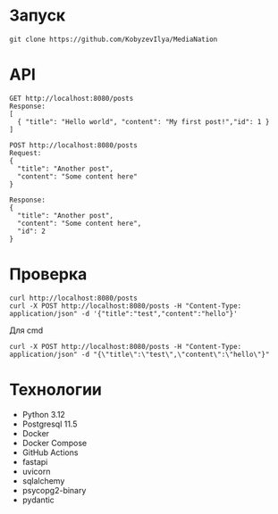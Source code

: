 # Запуск
```
git clone https://github.com/KobyzevIlya/MediaNation
```
# API
```
GET http://localhost:8080/posts
Response:
[
  { "title": "Hello world", "content": "My first post!","id": 1 }
]

POST http://localhost:8080/posts
Request:
{
  "title": "Another post",
  "content": "Some content here"
}

Response:
{
  "title": "Another post",
  "content": "Some content here",
  "id": 2
}
```
# Проверка
```
curl http://localhost:8080/posts
curl -X POST http://localhost:8080/posts -H "Content-Type: application/json" -d '{"title":"test","content":"hello"}'
```
Для cmd
```
curl -X POST http://localhost:8080/posts -H "Content-Type: application/json" -d "{\"title\":\"test\",\"content\":\"hello\"}"

```
# Технологии
- Python 3.12
- Postgresql 11.5
- Docker
- Docker Compose
- GitHub Actions
- fastapi
- uvicorn
- sqlalchemy
- psycopg2-binary
- pydantic